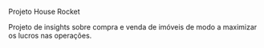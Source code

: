 
Projeto House Rocket

Projeto de insights sobre compra e venda de imóveis de modo a maximizar os lucros nas operações. 



